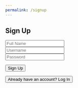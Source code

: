 ```yaml
---
permalink: /signup
---
```


<html>
<head>
    <title>Sign Up</title>
</head>
<body class='login-signup-background'>
<div class="form-container">
    <h2 id="pageTitle">Sign Up</h2>
    <form>
        <input type="text" id="name" class="type" placeholder="Full Name"><br>
        <input type="text" id="user" class="type" placeholder="Username"><br>
        <input type="password" id="pass" class="type" placeholder="Password">
    </form>
    <button class="submit" onclick="signup()">Sign Up</button>
    <p id="error"></p>
    <button class="switch" onclick="goLogin()">Already have an account? Log In</button>
</div>
</body>
<script src="http://127.0.0.1:4200/travel_project/script.js"></script>
</html>